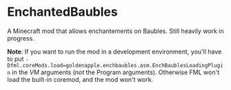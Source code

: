 # EnchantedBaubles
A Minecraft mod that allows enchantements on Baubles. Still heavily work in progress.

**Note**: If you want to run the mod in a development environment, you'll have to put
```-Dfml.coreMods.load=goldenapple.enchbaubles.asm.EnchBaublesLoadingPlugin``` in the *VM* arguments 
(*not* the Program arguments). Otherwise FML won't load the built-in coremod, and the mod won't work.
